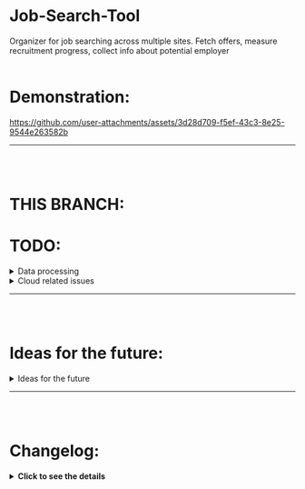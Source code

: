# Job-Search-Tool
Organizer for job searching across multiple sites. Fetch offers, measure recruitment progress, collect info about potential employer
<br><br>

# Demonstration:

https://github.com/user-attachments/assets/3d28d709-f5ef-43c3-8e25-9544e263582b

---
<br><br>


# THIS BRANCH: 

# TODO:

<details>
  <summary>Data processing</summary>

  #### Location fetching adjustments
  - If site puts selected location on first place - use only the first location
  - Else - fetch html with location block hovered to show extract list of all locations

  #### Get proper search links
  #### Raw data extraction improvements:
  - Location extraction improvements - making sure that either a list or the proper location is extracted
  #### Synchronization ETL module:
  - Use tag and location dictionaries to unify variable elements
  #### Records visualization:
  - Prepare record template - fetch one record from CSV, fill specific fields
  - Initially scrolled up, showing minimal info. Click, to show full record details

</details>

<details>
  <summary>Cloud related issues</summary>

  #### Session and data access:
  - Introduce session for admin user
  - Columns not for public info available only for admin
  - Saving data/files available only for admin
  #### Move to docker container and host it remotely
  - Run updater on a scheduler

</details>

---

<br><br>

# Ideas for the future:
<details>
  <summary>Ideas for the future</summary>

  - Scrape each interesting offer (3+ stars)
  - Fetch and unify requirements, additional info etc
  - Build RAG using CV to analyze each offer in relation to skills
  - Use RAG with scraped offers to generate unified offer template
</details>

---
<br><br>

# Changelog:
<details>
<summary><strong>Click to see the details</strong></summary>

#### 01.12.2024
- Fixed synchronization module misdetecting changed records

#### 29.11.2024
- Fully migrated to SQL database
- Dropped using CSV files
- Introduced settings file

#### 20.11.2024
- Popup and terminal report if update is needed
- Prevent crashes if update file is missing while search link is active

#### 18.11.2024
- Report points of failure while scraping
- Prevent app crashes caused by missing data

#### 08.10.2024
- Moved Selenium Chromedriver to Docker container
- Properly extracting link to multi-location offers from Pracuj.pl (remote offers only)
- Created framework for additional actions upon scraping website

#### 04.10.2024
- Updated download links
- Minor performance and data processing tweaks

#### 25.09.2024
- Refactoring
- Minor tweaks and bugfixes
- Synchronization tab shows only changed records
#### 20.09.2024
- Synchronization module improvements
- Forcing file structure for synchronization
#### 19.09.2024
- Working sync module with archive
#### 16.09.2024
- Improvement in extracting job location. Added separate field for remote job status
- Properly extracting salary details (currency etc) 
- Fixed logo extraction from Nofluffjobs
- Storing job tags as a string
#### 14.09.2024
- Introduced Streamlit
#### 11.09.2024
- Integrated JustJoinIT.pl site
- Integrated Solid.jobs site
- Integrated it.pracuj.pl site
#### 10.09.2024
- Integrated Rocketjobs.pl site
- Integrated Bulldogjob.pl site
- Minor improvements to handling data extraction
#### 09.09.2024
- Massively reduced update time complexity by reusing one webdriver
#### 06.09.2024
- Moved data extraction to containers:
Instead of only pointing containers, functions now handle data extraction. This greatly improves scaleability for the project
- Big improvements to code clarity
- Solved *theprotocol* fetching inconsistencies by setting fixed chromedriver window size (not displayed anyway)
The point of failure was rendering site in mobile version by default
#### 05.09.2024
- Now salary extraction properly handles various notations
#### 04.09.2024
- Moved to *Selenium* scraping. This provides better results than requests.
- Introduced file handling. Now data is extracted from saved files, resulting in improved performance. Update function scrapes search links to their respective file.
- Search links are now stored in a dictionary with this structure: {website_tag1-tag2-tag3 : link} This enables using multiple links from same website.
#### 03.09.2024
- Temporarily dropped Streamlit and Selenium to work on basics.
#### 27.08.2024
- Moved to Streamlit
- Added function to turn records into dataframe
#### 26.08.2024
- Introduced JobRecord class to handle HTML records

</details>

